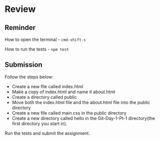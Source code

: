 # Review

## Reminder

How to open the terminal - `cmd-shift-s`

How to run the tests - `npm test`

## Submission

Follow the steps below:
- Create a new file called index.html
- Make a copy of index.html and name it about.html
- Create a directory called public
- Move both the index.html file and the about.html file into the public directory
- Create a new file called main.css in the public directory
- Create a new directory called hello in the Git-Day-1-Pt-1 directory(the first directory you start in).

Run the tests and submit the assignment.